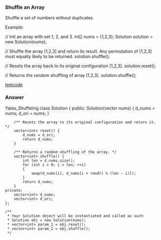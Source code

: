 ### Shuffle an Array
Shuffle a set of numbers without duplicates.

Example:

// Init an array with set 1, 2, and 3.
int[] nums = {1,2,3};
Solution solution = new Solution(nums);

// Shuffle the array [1,2,3] and return its result. Any permutation of [1,2,3] must equally likely to be returned.
solution.shuffle();

// Resets the array back to its original configuration [1,2,3].
solution.reset();

// Returns the random shuffling of array [1,2,3].
solution.shuffle();

[leetcode](https://leetcode.com/problems/shuffle-an-array/description/)

### Answer 
Yates_Shuffeling
	class Solution {
	public:
	    Solution(vector<int> nums) {
	        d_nums = nums;
	        d_ori = nums;
	    }
	    
	    /** Resets the array to its original configuration and return it. */
	    vector<int> reset() {
	        d_nums = d_ori;
	        return d_nums;
	    }
	    
	    /** Returns a random shuffling of the array. */
	    vector<int> shuffle() {
	        int len = d_nums.size();
	        for (int i = 0; i < len; ++i)
	        {
	            swap(d_nums[i], d_nums[i + rand() % (len - i)]);
	        }
	        return d_nums;
	    }
	private:
	    vector<int> d_nums;
	    vector<int> d_ori;
	};

	/**
	 * Your Solution object will be instantiated and called as such:
	 * Solution obj = new Solution(nums);
	 * vector<int> param_1 = obj.reset();
	 * vector<int> param_2 = obj.shuffle();
	 */